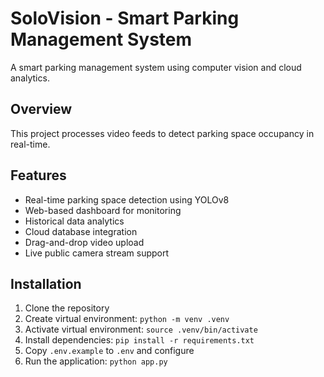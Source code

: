 # SoloVision - Smart Parking Management System

A smart parking management system using computer vision and cloud analytics.

## Overview

This project processes video feeds to detect parking space occupancy in real-time.

## Features

- Real-time parking space detection using YOLOv8
- Web-based dashboard for monitoring
- Historical data analytics
- Cloud database integration
- Drag-and-drop video upload
- Live public camera stream support

## Installation

1. Clone the repository
2. Create virtual environment: `python -m venv .venv`
3. Activate virtual environment: `source .venv/bin/activate`
4. Install dependencies: `pip install -r requirements.txt`
5. Copy `.env.example` to `.env` and configure
6. Run the application: `python app.py`

